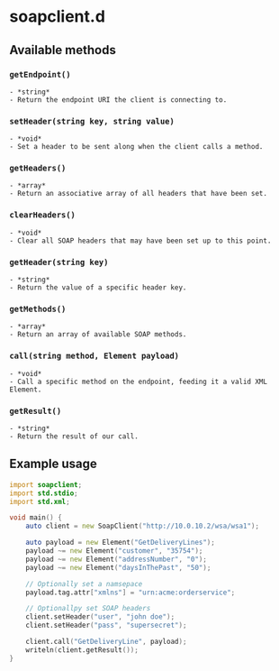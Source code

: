soapclient.d
============

Available methods
-----------------

### `getEndpoint()`
    - *string*
    - Return the endpoint URI the client is connecting to.
### `setHeader(string key, string value)`
    - *void*
    - Set a header to be sent along when the client calls a method.
### `getHeaders()`
    - *array*
    - Return an associative array of all headers that have been set.
### `clearHeaders()`
    - *void*
    - Clear all SOAP headers that may have been set up to this point.
### `getHeader(string key)`
    - *string*
    - Return the value of a specific header key.
### `getMethods()`
    - *array*
    - Return an array of available SOAP methods.
### `call(string method, Element payload)`
    - *void*
    - Call a specific method on the endpoint, feeding it a valid XML Element.
### `getResult()`
    - *string*
    - Return the result of our call.


Example usage
-------

```d
import soapclient;
import std.stdio;
import std.xml;

void main() {
    auto client = new SoapClient("http://10.0.10.2/wsa/wsa1");

    auto payload = new Element("GetDeliveryLines");
    payload ~= new Element("customer", "35754");
    payload ~= new Element("addressNumber", "0");
    payload ~= new Element("daysInThePast", "50");

    // Optionally set a namsepace
    payload.tag.attr["xmlns"] = "urn:acme:orderservice";

    // Optionallpy set SOAP headers
    client.setHeader("user", "john doe");
    client.setHeader("pass", "supersecret");

    client.call("GetDeliveryLine", payload);
    writeln(client.getResult());
}
```
